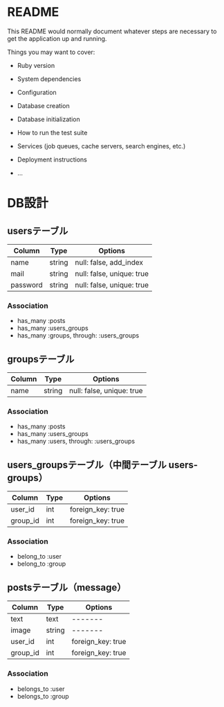 # README

This README would normally document whatever steps are necessary to get the
application up and running.

Things you may want to cover:

* Ruby version

* System dependencies

* Configuration

* Database creation

* Database initialization

* How to run the test suite

* Services (job queues, cache servers, search engines, etc.)


* Deployment instructions

* ...

# DB設計

## usersテーブル
|Column|Type|Options|
|------|----|-------|
|name|string|null: false, add_index|
|mail|string|null: false, unique: true|
|password|string|null: false, unique: true|

### Association
- has_many :posts
- has_many :users_groups
- has_many :groups, through: :users_groups

## groupsテーブル
|Column|Type|Options|
|------|----|-------|
|name|string|null: false, unique: true|

### Association
- has_many :posts
- has_many :users_groups
- has_many :users, through: :users_groups

## users_groupsテーブル（中間テーブル users-groups）
|Column|Type|Options|
|------|----|-------|
|user_id|int|foreign_key: true|
|group_id|int|foreign_key: true|

### Association
- belong_to :user
- belong_to :group

## postsテーブル（message）
|Column|Type|Options|
|------|----|-------|
|text|text|-------|
|image|string|-------|
|user_id|int|foreign_key: true|
|group_id|int|foreign_key: true|

### Association
- belongs_to :user
- belongs_to :group


